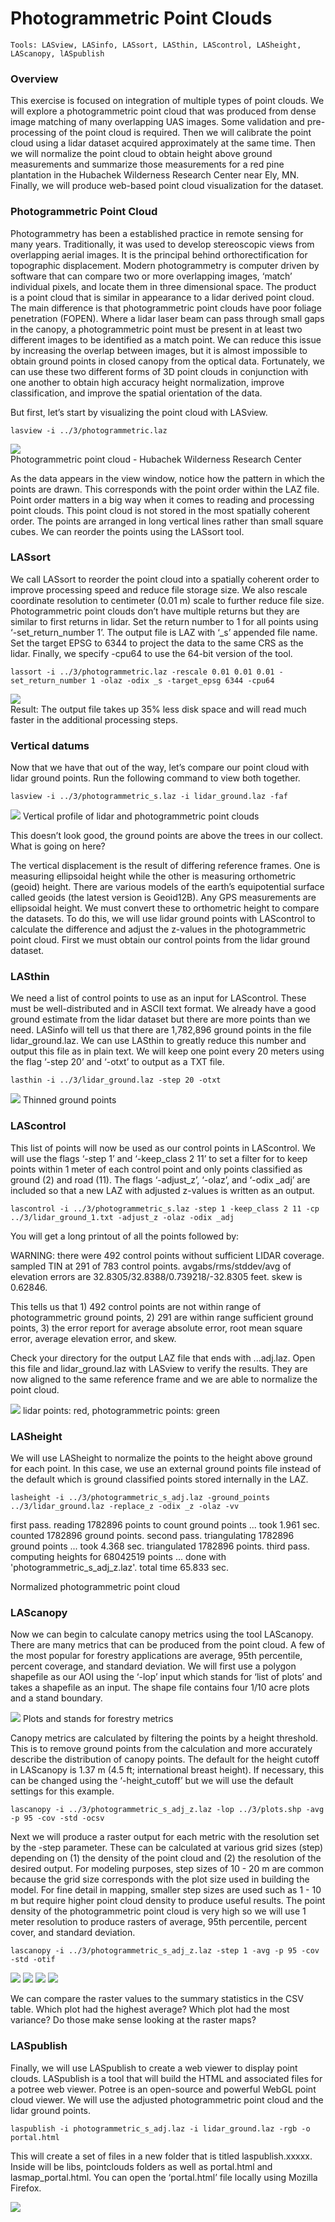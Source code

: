 # Photogrammetric Point Clouds

```
Tools: LASview, LASinfo, LASsort, LASthin, LAScontrol, LASheight, LAScanopy, lASpublish
```

### Overview

This exercise is focused on integration of multiple types of point clouds. We will explore a photogrammetric point cloud that was produced from dense image matching of many overlapping UAS images. Some validation and pre-processing of the point cloud is required. Then we will calibrate the point cloud using a lidar dataset acquired approximately at the same time. Then we will normalize the point cloud to obtain height above ground measurements and summarize those measurements for a red pine plantation in the Hubachek Wilderness Research Center near Ely, MN. Finally, we will produce web-based point cloud visualization for the dataset. 

### Photogrammetric Point Cloud

Photogrammetry has been a established practice in remote sensing for many years. Traditionally, it was used to develop stereoscopic views from overlapping aerial images. It is the principal behind orthorectification for topographic displacement. Modern photogrammetry is computer driven by software that can compare two or more overlapping images, ‘match’ individual pixels, and locate them in three dimensional space. The product is a point cloud that is similar in appearance to a lidar derived point cloud. The main difference is that photogrammetric point clouds have poor foliage penetration (FOPEN). Where a lidar laser beam can pass through small gaps in the canopy, a photogrammetric point must be present in at least two different images to be identified as a match point. We can reduce this issue by increasing the overlap between images, but it is almost impossible to obtain ground points in closed canopy from the optical data. Fortunately, we can use these two different forms of 3D point clouds in conjunction with one another to obtain high accuracy height normalization, improve classification, and improve the spatial orientation of the data. 

But first, let’s start by visualizing the point cloud with LASview. 
```
lasview -i ../3/photogrammetric.laz
```

![](/tutorials/images/photogram.png "")  
Photogrammetric point cloud - Hubachek Wilderness Research Center


As the data appears in the view window, notice how the pattern in which the points are drawn. This corresponds with the point order within the LAZ file. Point order matters in a big way when it comes to reading and processing point clouds. This point cloud is not stored in the most spatially coherent order. The points are arranged in long vertical lines rather than small square cubes. We can reorder the points using the LASsort tool. 

### LASsort 

We call LASsort to reorder the point cloud into a spatially coherent order to improve processing speed and reduce file storage size. We also rescale coordinate resolution to centimeter (0.01 m) scale to further reduce file size. Photogrammetric point clouds don’t have multiple returns but they are similar to first returns in lidar. Set the return number to 1 for all points using ‘-set_return_number 1’. The output file is LAZ with ‘_s’ appended file name. Set the target EPSG to 6344 to project the data to the same CRS as the lidar. Finally, we specify -cpu64 to use the 64-bit version of the tool.
```
lassort -i ../3/photogrammetric.laz -rescale 0.01 0.01 0.01 -set_return_number 1 -olaz -odix _s -target_epsg 6344 -cpu64 
```


![](/tutorials/images/files.png "")  
Result: The output file takes up 35% less disk space and will read much faster in the additional processing steps. 

### Vertical datums

Now that we have that out of the way, let’s compare our point cloud with lidar ground points. Run the following command to view both together. 
```
lasview -i ../3/photogrammetric_s.laz -i lidar_ground.laz -faf
```
![](/tutorials/images/profile_ground.png "") 
Vertical profile of lidar and photogrammetric point clouds 

This doesn’t look good, the ground points are above the trees in our collect. What is going on here? 

The vertical displacement is the result of differing reference frames. One is measuring ellipsoidal height while the other is measuring orthometric (geoid) height. There are various models of the earth’s equipotential surface called geoids (the latest version is Geoid12B). Any GPS measurements are ellipsoidal height. We must convert these to orthometric height to compare the datasets. To do this, we will use lidar ground points with LAScontrol to calculate the difference and adjust the z-values in the photogrammetric point cloud. First we must obtain our control points from the lidar ground dataset. 

### LASthin

We need a list of control points to use as an input for LAScontrol. These must be well-distributed and in ASCII text format. We already have a good ground estimate from the lidar dataset but there are more points than we need. LASinfo will tell us that there are 1,782,896 ground points in the file lidar_ground.laz. We can use LASthin to greatly reduce this number and output this file as in plain text. We will keep one point every 20 meters using the flag ‘-step 20’ and ‘-otxt’ to output as a TXT file. 
```
lasthin -i ../3/lidar_ground.laz -step 20 -otxt
```
![](/tutorials/images/ground.png "") 
Thinned ground points

### LAScontrol 

This list of points will now be used as our control points in LAScontrol. We will use the flags ‘-step 1’ and ‘-keep_class 2 11’ to set a filter for to keep points within 1 meter of each control point and only points classified as ground (2) and road (11). The flags  ‘-adjust_z’, ‘-olaz’, and ‘-odix _adj’ are included so that a new LAZ with adjusted z-values is written as an output. 
```
lascontrol -i ../3/photogrammetric_s.laz -step 1 -keep_class 2 11 -cp ../3/lidar_ground_1.txt -adjust_z -olaz -odix _adj
```
You will get a long printout of all the points followed by:

WARNING: there were 492 control points without sufficient LIDAR coverage.
sampled TIN at 291 of 783 control points.
avgabs/rms/stddev/avg of elevation errors are 32.8305/32.8388/0.739218/-32.8305 feet. skew is 0.62846.


This tells us that 1) 492 control points are not within range of photogrammetric ground points, 2) 291 are within range sufficient ground points, 3) the error report for average absolute error, root mean square error, average elevation error, and skew. 

Check your directory for the output LAZ file that ends with ...adj.laz. Open this file and lidar_ground.laz with LASview to verify the results. They are now aligned to the same reference frame and we are able to normalize the point cloud. 

![](/tutorials/images/profile.png "") 
lidar points: red, photogrammetric points: green


### LASheight

We will use LASheight to normalize the points to the height above ground for each point. In this case, we use an external ground points file instead of the default which is ground classified points stored internally in the LAZ. 
```
lasheight -i ../3/photogrammetric_s_adj.laz -ground_points ../3/lidar_ground.laz -replace_z -odix _z -olaz -vv
```
first pass. reading 1782896 points to count ground points ...
took 1.961 sec. counted 1782896 ground points.
second pass. triangulating 1782896 ground points ...
took 4.368 sec. triangulated 1782896 points.
third pass. computing heights for 68042519 points ...
done with 'photogrammetric_s_adj_z.laz'. total time 65.833 sec.


Normalized photogrammetric point cloud


### LAScanopy

Now we can begin to calculate canopy metrics using the tool LAScanopy. There are many metrics that can be produced from the point cloud. A few of the most popular for forestry applications are average, 95th percentile, percent coverage, and standard deviation. We will first use a polygon shapefile as our AOI using the ‘-lop’ input which stands for ‘list of plots’ and takes a shapefile as an input. The shape file contains four 1/10 acre plots and a stand boundary. 

![](/tutorials/images/map.png "") 
Plots and stands for forestry metrics

Canopy metrics are calculated by filtering the points by a height threshold. This is to remove ground points from the calculation and more accurately describe the distribution of canopy points. The default for the height cutoff in LAScanopy is 1.37 m (4.5 ft; international breast height). If necessary, this can be changed using the ‘-height_cutoff’ but we will use the default settings for this example.
```
lascanopy -i ../3/photogrammetric_s_adj_z.laz -lop ../3/plots.shp -avg -p 95 -cov -std -ocsv
```

Next we will produce a raster output for each metric with the resolution set by the -step parameter. These can be calculated at various grid sizes (step) depending on (1) the density of the point cloud and (2) the resolution of the desired output. For modeling purposes, step sizes of 10 - 20 m are common because the grid size corresponds with the plot size used in building the model. For fine detail in mapping, smaller step sizes are used such as 1 - 10 m but require higher point cloud density to produce useful results. The point density of the photogrammetric point cloud is very high so we will use 1 meter resolution to produce rasters of average, 95th percentile, percent cover, and standard deviation. 
```
lascanopy -i ../3/photogrammetric_s_adj_z.laz -step 1 -avg -p 95 -cov -std -otif
```
![](/tutorials/images/1.png "")
![](/tutorials/images/2.png "")
![](/tutorials/images/3.png "")
![](/tutorials/images/4.png "") 


We can compare the raster values to the summary statistics in the CSV table. Which plot had the highest average? Which plot had the most variance? Do those make sense looking at the raster maps? 


### LASpublish

Finally, we will use LASpublish to create a web viewer to display point clouds. LASpublish is a tool that will build the HTML and associated files for a potree web viewer. Potree is an open-source and powerful WebGL point cloud viewer. We will use the adjusted photogrammetric point cloud and the lidar ground points. 
```
laspublish -i photogrammetric_s_adj.laz -i lidar_ground.laz -rgb -o portal.html
```
This will create a set of files in a new folder that is titled laspublish.xxxxx. Inside will be libs, pointclouds folders as well as portal.html and lasmap_portal.html. You can open the ‘portal.html’ file locally using Mozilla Firefox.
 
![](/tutorials/images/potree.png "") 
